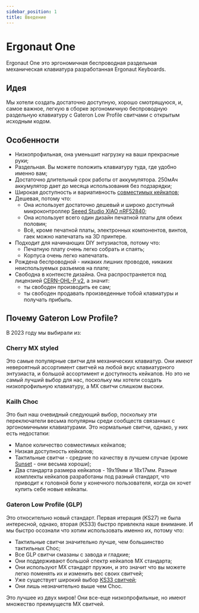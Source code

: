 ```yaml
---
sidebar_position: 1
title: Введение
---
```


# Ergonaut One

Ergonaut One это эргономичная беспроводная раздельная механическая клавиатура разработанная Ergonaut Keyboards.

## Идея

Мы хотели создать достаточно доступную, хорошо смотрящуюся, и, самое важное, легкую в сборке эргономичную беспроводную раздельную клавиатуру с Gateron Low Profile свитчами с открытым исходным кодом.

## Особенности

* Низкопрофильная, она уменьшит нагрузку на ваши прекрасные руки;
* Раздельная. Вы можете положить клавиатуру туда, где удобно именно вам;
* Достаточно длительный срок работы от аккумулятора. 250мАч аккумулятор дает до месяца использования без подзарядки;
* Широкая доступность и вариативность [совместимых кейкапов](../../switches/gateron-low-profile#совместимость-с-кейкапами);
* Дешевая, потому что:
  * Она использует достаточно дешевый и широко доступный микроконтроллер [Seeed Studio XIAO nRF52840](https://wiki.seeedstudio.com/XIAO_BLE/);
  * Она использует всего один дизайн печатной платы для обеих половин;
  * Всё, кроме печатной платы, электронных компонентов, винтов, гаек можно напечатать на 3D принтере.
* Подходит для начинающих DIY энтузиастов, потому что:
  * Печатную плату очень легко собрать и спаять;
  * Корпуса очень легко напечатать.
* Рождена беспроводной - никаких лишних проводов, никаких неиспользуемых разъемов на плате;
* Свободна в контексте дизайна. Она распространяется под лицензией [CERN-OHL-P v2](https://ohwr.org/cern_ohl_p_v2.pdf), а значит:
  * ты свободен производить ее сам;
  * ты свободен продавать произведенные тобой клавиатуры и получать прибыль.

## Почему Gateron Low Profile?

В 2023 году мы выбирали из:

### Cherry MX styled

Это самые популярные свитчи для механических клавиатур. Они имеют невероятный ассортимент свитчей на любой вкус клавиатурного энтузиаста, и большой ассортимент и доступность кейкапов. Но это не самый лучший выбор для нас, поскольку мы хотели создать низкопрофильную клавиатуру, а MX свитчи слишком высоки.

### Kailh Choc

Это был наш очевидный следующий выбор, поскольку эти переключатели весьма популярны среди сообществ связанных с эргономичными клавиатурами. Это нормальные свитчи, однако, у них есть недостатки:

* Малое количество совместимых кейкапов;
* Низкая доступность кейкапов;
* Тактильные свитчи - средние по качеству в лучшем случае (кроме [Sunset](https://lowprokb.ca/products/sunset-tactile-choc-switches) - они весьма хороши);
* Два стандарта размера кейкапов - 19x19мм и 18x17мм. Разные комплекты кейкапов разработаны под разный стандарт, что приводит к головной боли у конечного пользователя, когда он хочет купить себе новые кейкапы.

### Gateron Low Profile (GLP)

Это относительно новый стандарт. Первая итерация (KS27) не была интересной, однако, вторая (KS33) быстро привлекла наше внимание. И мы быстро осознали что хотим использовать именно их, потому что:

* Тактильные свитчи значительно лучше, чем большинство тактильных Choc;
* Все GLP свитчи смазаны с завода и гладкие;
* Они поддерживают большой спектр кейкапов MX стандарта;
* Они используют MX стандарт пружин, и это значит что вы можете легко поменять их и изменить вес своих свитчей;
* Уже существует широкий выбор [KS33 свитчей](../../switches/gateron-low-profile#ks-33-v2);
* Они лишь незначительно выше чем Choc.

Это лучшее из двух миров! Они все-еще низкопрофильные, но имеют множество преимуществ MX свитчей.
